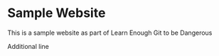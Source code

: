 # Sample Website

This is a sample website as part of Learn Enough Git to be Dangerous

Additional line
